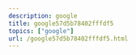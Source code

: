 ```yaml
---
description: google
title: google57d5b78402fffdf5
topics: ["google"]
url: /google57d5b78402fffdf5.html
---
```

